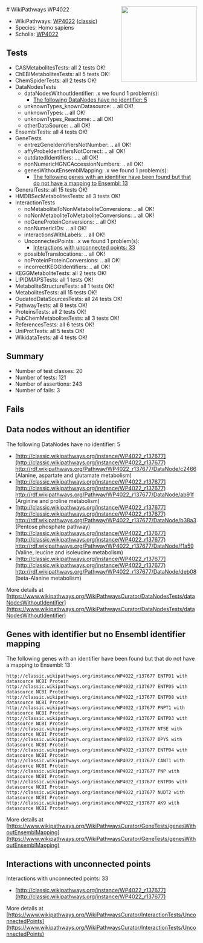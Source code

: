 <img style="float: right; width: 200px" src="https://upload.wikimedia.org/wikipedia/commons/thumb/8/83/Wplogo_with_text_500.png/640px-Wplogo_with_text_500.png" />
# WikiPathways WP4022

* WikiPathways: [WP4022](https://wikipathways.org/pathways/WP4022) ([classic](https://classic.wikipathways.org/instance/WP4022))
* Species: Homo sapiens
* Scholia: [WP4022](https://scholia.toolforge.org/wikipathways/WP4022)
## Tests
* CASMetabolitesTests: all 2 tests OK!
* ChEBIMetabolitesTests: all 5 tests OK!
* ChemSpiderTests: all 2 tests OK!
* DataNodesTests
    * dataNodesWithoutIdentifier: .x we found 1 problem(s):
        * [The following DataNodes have no identifier: 5](#d2d32fa4)
    * unknownTypes_knownDatasource: .. all OK!
    * unknownTypes: .. all OK!
    * unknownTypes_Reactome: .. all OK!
    * otherDataSource: .. all OK!
* EnsemblTests: all 4 tests OK!
* GeneTests
    * entrezGeneIdentifiersNotNumber: .. all OK!
    * affyProbeIdentifiersNotCorrect: .. all OK!
    * outdatedIdentifiers: .... all OK!
    * nonNumericHGNCAccessionNumbers: .. all OK!
    * genesWithoutEnsemblMapping: .x we found 1 problem(s):
        * [The following genes with an identifier have been found but that do not have a mapping to Ensembl: 13](#c4e54310)
* GeneralTests: all 15 tests OK!
* HMDBSecMetabolitesTests: all 3 tests OK!
* InteractionTests
    * noMetaboliteToNonMetaboliteConversions: .. all OK!
    * noNonMetaboliteToMetaboliteConversions: .. all OK!
    * noGeneProteinConversions: .. all OK!
    * nonNumericIDs: .. all OK!
    * interactionsWithLabels: .. all OK!
    * UnconnectedPoints: .x we found 1 problem(s):
        * [Interactions with unconnected points: 33](#7f1d40b8)
    * possibleTranslocations: .. all OK!
    * noProteinProteinConversions: .. all OK!
    * incorrectKEGGIdentifiers: .. all OK!
* KEGGMetaboliteTests: all 2 tests OK!
* LIPIDMAPSTests: all 1 tests OK!
* MetaboliteStructureTests: all 1 tests OK!
* MetabolitesTests: all 15 tests OK!
* OudatedDataSourcesTests: all 24 tests OK!
* PathwayTests: all 8 tests OK!
* ProteinsTests: all 2 tests OK!
* PubChemMetabolitesTests: all 3 tests OK!
* ReferencesTests: all 6 tests OK!
* UniProtTests: all 5 tests OK!
* WikidataTests: all 4 tests OK!


## Summary

* Number of test classes: 20
* Number of tests: 121
* Number of assertions: 243
* Number of fails: 3

## Fails

<a name="d2d32fa4" />

## Data nodes without an identifier

The following DataNodes have no identifier: 5

* [http://classic.wikipathways.org/instance/WP4022_r137677](http://classic.wikipathways.org/instance/WP4022_r137677) http://rdf.wikipathways.org/Pathway/WP4022_r137677/DataNode/c2466 (Alanine, aspartate 
and glutamate metabolism)
* [http://classic.wikipathways.org/instance/WP4022_r137677](http://classic.wikipathways.org/instance/WP4022_r137677) http://rdf.wikipathways.org/Pathway/WP4022_r137677/DataNode/ab91f (Arginine and proline
 metabolism)
* [http://classic.wikipathways.org/instance/WP4022_r137677](http://classic.wikipathways.org/instance/WP4022_r137677) http://rdf.wikipathways.org/Pathway/WP4022_r137677/DataNode/b38a3 (Pentose phosphate pathway)
* [http://classic.wikipathways.org/instance/WP4022_r137677](http://classic.wikipathways.org/instance/WP4022_r137677) http://rdf.wikipathways.org/Pathway/WP4022_r137677/DataNode/f1a59 (Valine, leucine and isoleucine metabolism)
* [http://classic.wikipathways.org/instance/WP4022_r137677](http://classic.wikipathways.org/instance/WP4022_r137677) http://rdf.wikipathways.org/Pathway/WP4022_r137677/DataNode/deb08 (beta-Alanine metabolism)


More details at [https://www.wikipathways.org/WikiPathwaysCurator/DataNodesTests/dataNodesWithoutIdentifier](https://www.wikipathways.org/WikiPathwaysCurator/DataNodesTests/dataNodesWithoutIdentifier)

<a name="c4e54310" />

## Genes with identifier but no Ensembl identifier mapping

The following genes with an identifier have been found but that do not have a mapping to Ensembl: 13
```
http://classic.wikipathways.org/instance/WP4022_r137677 ENTPD1 with datasource NCBI Protein
http://classic.wikipathways.org/instance/WP4022_r137677 ENTPD5 with datasource NCBI Protein
http://classic.wikipathways.org/instance/WP4022_r137677 ENTPD8 with datasource NCBI Protein
http://classic.wikipathways.org/instance/WP4022_r137677 PNPT1 with datasource NCBI Protein
http://classic.wikipathways.org/instance/WP4022_r137677 ENTPD3 with datasource NCBI Protein
http://classic.wikipathways.org/instance/WP4022_r137677 NT5E with datasource NCBI Protein
http://classic.wikipathways.org/instance/WP4022_r137677 DPYS with datasource NCBI Protein
http://classic.wikipathways.org/instance/WP4022_r137677 ENTPD4 with datasource NCBI Protein
http://classic.wikipathways.org/instance/WP4022_r137677 CANT1 with datasource NCBI Protein
http://classic.wikipathways.org/instance/WP4022_r137677 PNP with datasource NCBI Protein
http://classic.wikipathways.org/instance/WP4022_r137677 ENTPD6 with datasource NCBI Protein
http://classic.wikipathways.org/instance/WP4022_r137677 NUDT2 with datasource NCBI Protein
http://classic.wikipathways.org/instance/WP4022_r137677 AK9 with datasource NCBI Protein
```

More details at [https://www.wikipathways.org/WikiPathwaysCurator/GeneTests/genesWithoutEnsemblMapping](https://www.wikipathways.org/WikiPathwaysCurator/GeneTests/genesWithoutEnsemblMapping)

<a name="7f1d40b8" />

## Interactions with unconnected points

Interactions with unconnected points: 33

* [http://classic.wikipathways.org/instance/WP4022_r137677](http://classic.wikipathways.org/instance/WP4022_r137677)


More details at [https://www.wikipathways.org/WikiPathwaysCurator/InteractionTests/UnconnectedPoints](https://www.wikipathways.org/WikiPathwaysCurator/InteractionTests/UnconnectedPoints)

